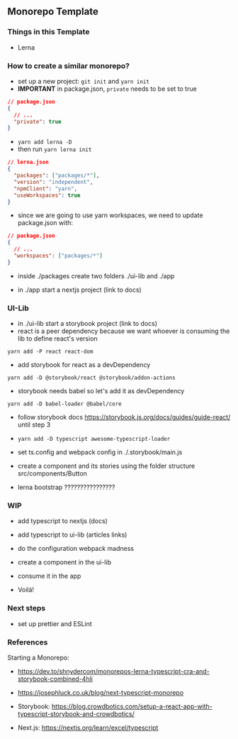 ## Monorepo Template

### Things in this Template

- Lerna

### How to create a similar monorepo?

- set up a new project: `git init` and `yarn init`
- **IMPORTANT** in package.json, `private` needs to be set to true

```json
// package.json
{
  // ...
  "private": true
}
```

- `yarn add lerna -D`
- then run `yarn lerna init`

```json
// lerna.json
{
  "packages": ["packages/*"],
  "version": "independent",
  "npmClient": "yarn",
  "useWorkspaces": true
}
```

- since we are going to use yarn workspaces, we need to update package.json with:

```json
// package.json
{
  // ...
  "workspaces": ["packages/*"]
}
```

- inside ./packages create two folders ./ui-lib and ./app

- in ./app start a nextjs project (link to docs)

### UI-Lib

- in ./ui-lib start a storybook project (link to docs)
- react is a peer dependency because we want whoever is consuming the lib to define react's version

```
yarn add -P react react-dom
```

- add storybook for react as a devDependency

```
yarn add -D @storybook/react @storybook/addon-actions
```

- storybook needs babel so let's add it as devDependency

```
yarn add -D babel-loader @babel/core
```

- follow storybook docs https://storybook.js.org/docs/guides/guide-react/ until step 3

- `yarn add -D typescript awesome-typescript-loader`

- set ts.config and webpack config in ./.storybook/main.js

- create a component and its stories using the folder structure src/components/Button

- lerna bootstrap ????????????????

### WIP

- add typescript to nextjs (docs)

- add typescript to ui-lib (articles links)
- do the configuration webpack madness

- create a component in the ui-lib

- consume it in the app

- Voilá!

### Next steps

- set up prettier and ESLint

### References

Starting a Monorepo:

- https://dev.to/shnydercom/monorepos-lerna-typescript-cra-and-storybook-combined-4hli
- https://josephluck.co.uk/blog/next-typescript-monorepo

- Storybook: https://blog.crowdbotics.com/setup-a-react-app-with-typescript-storybook-and-crowdbotics/
- Next.js: https://nextjs.org/learn/excel/typescript
